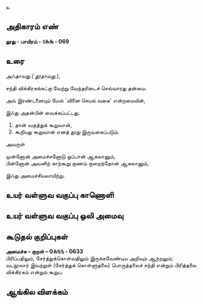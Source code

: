 உ


## அதிகாரம் எண்

**தூது - பாயிரம் - ௦௬௯ - 069**  

## உரை

அஃதாவது _( தூதாவது )_,  

சந்தி விக்கிரகங்கட்கு வேற்று வேந்தரிடைச் செல்வாரது தன்மை.  

அவ் இரண்டனையும் மேல் 'வினை செயல் வகை' என்றமையின்,  

இஃது அதன்பின் வைக்கப்பட்டது.  

1. தான் வகுத்துக் கூறுவான்,  
2. கூறியது கூறுவான் எனத் தூது இருவகைப்படும்.  

அவருள்

  முன்னோன் அமைச்சனோடு ஒப்பான் ஆகலானும்,  
  பின்னோன் அவனிற் காற்கூறு குணம் குறைந்தோன் ஆகலானும்,

இஃது அமைச்சியலாயிற்று.

## உயர் வள்ளுவ வகுப்பு காணொளி


## உயர் வள்ளுவ வகுப்பு ஒலி அமைவு 


## கூடுதல் குறிப்புகள்

**அமைச்சு – குறள் – 0௬௩௩ - 0633**  
பிரிப்பதிலும், சேர்த்துக்கொள்வதிலும் இருக்கவேண்டிய அறிவும் ஆற்றலும்;  
வடநூலார் இவற்றுள் (சேர்த்துக் கொள்ளுதலை) பொருத்தலைச் சந்தி என்றும் பிரித்தலை விக்கிரகம் என்றும் கூறுப.

## ஆங்கில விளக்கம்

